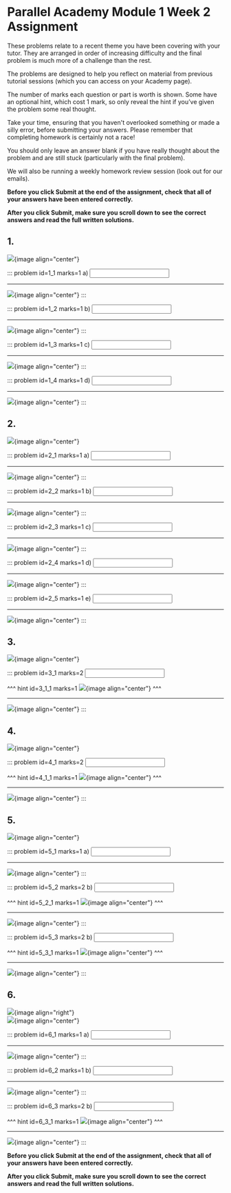 # Parallel Academy Module 1 Week 2 Assignment

These problems relate to a recent theme you have been covering with your tutor. They are arranged in order of increasing difficulty and the final problem is much more of a challenge than the rest.  

The problems are designed to help you reflect on material from previous tutorial sessions (which you can access on your Academy page).  

The number of marks each question or part is worth is shown. Some have an optional hint, which cost 1 mark, so only reveal the hint if you’ve given the problem some real thought.   

Take your time, ensuring that you haven't overlooked something or made a silly error, before submitting your answers. Please remember that completing homework is certainly not a race!  

You should only leave an answer blank if you have really thought about the problem and are still stuck (particularly with the final problem).  

We will also be running a weekly homework review session (look out for our emails).  

**Before you click Submit at the end of the assignment, check that all of your answers have been entered correctly.** 
  
**After you click Submit, make sure you scroll down to see the correct answers and read the full written solutions.**  

## 1.	
![](/resources/academy-1-week-3/q1.png){image align="center"}  

::: problem id=1_1 marks=1
a) <input type="number" solution="10"/>  

---

![](/resources/academy-1-week-3/s1a.png){image align="center"}
:::  

::: problem id=1_2 marks=1
b) <input type="number" solution="13"/>  

---

![](/resources/academy-1-week-3/s1b.png){image align="center"}
:::  

::: problem id=1_3 marks=1
c) <input type="number" solution="15"/>  

---

![](/resources/academy-1-week-3/s1c.png){image align="center"}
:::  

::: problem id=1_4 marks=1
d) <input type="number" solution="70"/>  

---

![](/resources/academy-1-week-3/s1d.png){image align="center"}
:::


## 2.
![](/resources/academy-1-week-3/q2.png){image align="center"}  

::: problem id=2_1 marks=1
a) <input type="number" solution="873"/>  

---

![](/resources/academy-1-week-3/s2a.png){image align="center"}
:::  

::: problem id=2_2 marks=1
b) <input type="number" solution="567"/>  

---

![](/resources/academy-1-week-3/s2b.png){image align="center"}
:::  

::: problem id=2_3 marks=1
c) <input type="number" solution="288"/>  

---

![](/resources/academy-1-week-3/s2c.png){image align="center"}
::: 

::: problem id=2_4 marks=1
d) <input type="number" solution="720"/>  

---

![](/resources/academy-1-week-3/s2d.png){image align="center"}
::: 

::: problem id=2_5 marks=1
e) <input type="number" solution="5040"/>  

---

![](/resources/academy-1-week-3/s2e.png){image align="center"}
::: 


## 3.
![](/resources/academy-1-week-3/q3.png){image align="center"}   

::: problem id=3_1 marks=2
<input type="number" solution="8"/>  

^^^ hint id=3_1_1 marks=1
![](/resources/academy-1-week-3/h3.png){image align="center"} 
^^^  

---

![](/resources/academy-1-week-3/s3.png){image align="center"}
:::  


## 4.
![](/resources/academy-1-week-3/q4.png){image align="center"}  

::: problem id=4_1 marks=2
<input type="number" solution="10"/>  

^^^ hint id=4_1_1 marks=1
![](/resources/academy-1-week-3/h4.png){image align="center"} 
^^^  

---

![](/resources/academy-1-week-3/s4.png){image align="center"}
:::  


## 5.
![](/resources/academy-1-week-3/q5.png){image align="center"}  
 
::: problem id=5_1 marks=1
a) <input type="number" solution="9"/>  

---

![](/resources/academy-1-week-3/s5a.png){image align="center"}
:::  

::: problem id=5_2 marks=2
b) <input type="number" solution="8"/>  

^^^ hint id=5_2_1 marks=1
![](/resources/academy-1-week-3/h5b.png){image align="center"} 
^^^ 

---

![](/resources/academy-1-week-3/s5b.png){image align="center"}
::: 

::: problem id=5_3 marks=2
b) <input type="number" solution="14"/>  

^^^ hint id=5_3_1 marks=1
![](/resources/academy-1-week-3/h5c.png){image align="center"} 
^^^ 

---

![](/resources/academy-1-week-3/s5c.png){image align="center"}
::: 


## 6.
![](/resources/academy-4-week-2/4-skull.png){image align="right"}  
![](/resources/academy-1-week-3/q6.png){image align="center"}  
 
::: problem id=6_1 marks=1
a) <input type="number" solution="0"/>  

---

![](/resources/academy-1-week-3/s6a.png){image align="center"}
:::  

::: problem id=6_2 marks=1
b) <input type="number" solution="3"/>  

---

![](/resources/academy-1-week-3/s6b.png){image align="center"}
::: 

::: problem id=6_3 marks=2
b) <input type="number" solution="2"/>  

^^^ hint id=6_3_1 marks=1
![](/resources/academy-1-week-3/h6c.png){image align="center"} 
^^^ 

---

![](/resources/academy-1-week-3/s6c.png){image align="center"}
::: 

**Before you click Submit at the end of the assignment, check that all of your answers have been entered correctly.** 
  
**After you click Submit, make sure you scroll down to see the correct answers and read the full written solutions.**  